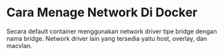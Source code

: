 # Cara Menage Network Di Docker
Secara default container menggunakan network driver tipe bridge dengan nama bridge. Network driver lain yang tersedia yaitu host, overlay, dan macvlan.

